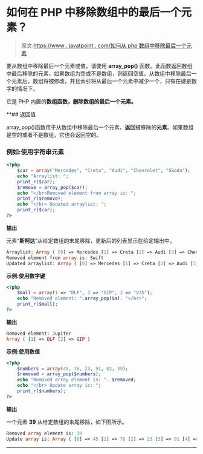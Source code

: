 # 如何在 PHP 中移除数组中的最后一个元素？

> 原文:[https://www . javatpoint . com/如何从 php 数组中移除最后一个元素](https://www.javatpoint.com/how-to-remove-last-element-from-an-array-in-php)

要从数组中移除最后一个元素或值，请使用 **array_pop()** 函数。此函数返回数组中最后移除的元素，如果数组为空或不是数组，则返回空值。从数组中移除最后一个元素后，数组将被修改，并且索引将从最后一个元素中减少一个，只有在键是数字的情况下。

它是 PHP 内置的**数组函数，删除数组的最后一个元素。**

 **## 返回值

array_pop()函数用于从数组中移除最后一个元素，**返回**被移除的**元素**。如果数组是空的或者不是数组，它也会返回空的。

### 例如:使用字符串元素

```php
<?php
	$car = array("Mercedes", "Creta", "Audi", "Chevrolet", "Skoda");
	echo "Arraylist: ";
	print_r($car);
	$remove = array_pop($car);
	echo "</br>Removed element from array is: ";
	print_r($remove);
	echo "</br> Updated arraylist: ";
	print_r($car);
?>	

```

**输出**

元素“**斯柯达**”从给定数组的末尾移除，更新后的列表显示在给定输出中。

```php
Arraylist: Array ( [0] => Mercedes [1] => Creta [2] => Audi [3] => Chevrolet [4] => Skoda ) 
Removed element from array is: Swift
Updated arraylist: Array ( [0] => Mercedes [1] => Creta [2] => Audi [3] => Chevrolet )

```

**示例:使用数字键**

```php
<?php
	$mall = array(1 => "DLF", 2 => "GIP", 3 => "V3S");
	echo "Removed element: ".array_pop($a). "</br>";
	print_r($mall);
?>	

```

**输出**

```php
Removed element: Jupiter
Array ( [1] => DLF [2] => GIP )

```

**示例:使用数值**

```php
<?php
	$numbers = array(45, 76, 23, 91, 82, 39);
	$removed = array_pop($numbers);
	echo "Removed array element is: ". $removed; 
	echo "</br> Update array is: ";
	print_r($numbers);
?>	

```

**输出**

一个元素 **39** 从给定数组的末尾移除，如下图所示。

```php
Removed array element is: 39
Update array is: Array ( [0] => 45 [1] => 76 [2] => 23 [3] => 91 [4] => 82 )

```

* * ***